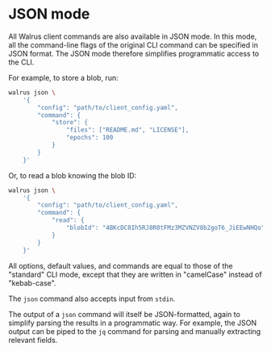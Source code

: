# JSON mode

All Walrus client commands are also available in JSON mode. In this mode, all the command-line flags
of the original CLI command can be specified in JSON format. The JSON mode therefore simplifies
programmatic access to the CLI.

For example, to store a blob, run:

```sh
walrus json \
    '{
        "config": "path/to/client_config.yaml",
        "command": {
            "store": {
                "files": ["README.md", "LICENSE"],
                "epochs": 100
            }
        }
    }'
```

Or, to read a blob knowing the blob ID:

```sh
walrus json \
    '{
        "config": "path/to/client_config.yaml",
        "command": {
            "read": {
                "blobId": "4BKcDC0Ih5RJ8R0tFMz3MZVNZV8b2goT6_JiEEwNHQo"
            }
        }
    }'
```

All options, default values, and commands are equal to those of the "standard" CLI mode, except that
they are written in "camelCase" instead of "kebab-case".

The `json` command also accepts input from `stdin`.

The output of a `json` command will itself be JSON-formatted, again to simplify parsing the results
in a programmatic way. For example, the JSON output can be piped to the `jq` command for parsing and
manually extracting relevant fields.

